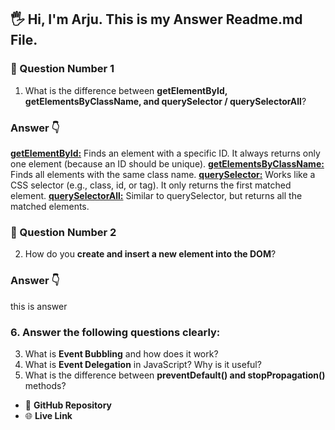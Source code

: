 ## 🖐 Hi, I'm Arju. This is my Answer Readme.md File.

### 🚩 Question Number 1
1. What is the difference between **getElementById, getElementsByClassName, and querySelector / querySelectorAll**?

### Answer 👇

<u>**getElementById:**</u> Finds an element with a specific ID. It always returns only one element (because an ID should be unique).
<u>**getElementsByClassName:**</u> Finds all elements with the same class name.
<u>**querySelector:**</u> Works like a CSS selector (e.g., class, id, or tag). It only returns the first matched element.
<u>**querySelectorAll:**</u> Similar to querySelector, but returns all the matched elements.


### 🚩 Question Number 2
2. How do you **create and insert a new element into the DOM**?

### Answer 👇
this is answer


### 6. Answer the following questions clearly:



3. What is **Event Bubbling** and how does it work?
4. What is **Event Delegation** in JavaScript? Why is it useful?
5. What is the difference between **preventDefault() and stopPropagation()** methods?

- 📂 **GitHub Repository**
- 🌐 **Live Link**

